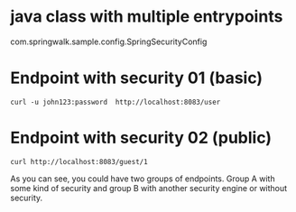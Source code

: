 # java class with multiple entrypoints

com.springwalk.sample.config.SpringSecurityConfig

# Endpoint with security 01 (basic)

```
curl -u john123:password  http://localhost:8083/user
```

# Endpoint with security 02 (public)

```
curl http://localhost:8083/guest/1
```

As you can see, you could have two groups of endpoints. Group A with some kind of security and group B with another security engine or without security.
